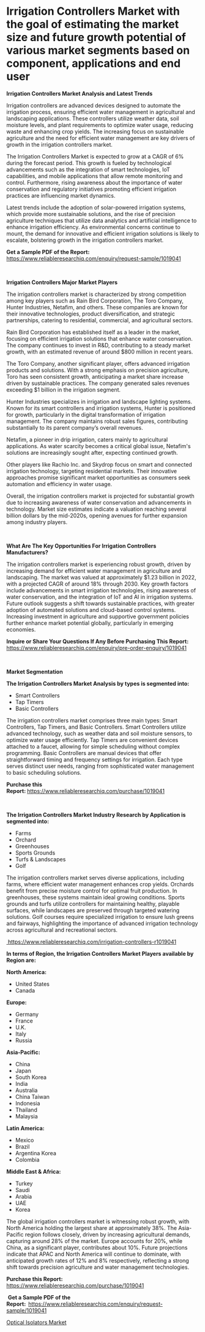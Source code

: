 <p><h1>Irrigation Controllers Market with the goal of estimating the market size and future growth potential of various market segments based on component, applications and end user</h1></p><p><strong>Irrigation Controllers Market Analysis and Latest Trends</strong></p>
<p><p>Irrigation controllers are advanced devices designed to automate the irrigation process, ensuring efficient water management in agricultural and landscaping applications. These controllers utilize weather data, soil moisture levels, and plant requirements to optimize water usage, reducing waste and enhancing crop yields. The increasing focus on sustainable agriculture and the need for efficient water management are key drivers of growth in the irrigation controllers market.</p><p>The Irrigation Controllers Market is expected to grow at a CAGR of 6% during the forecast period. This growth is fueled by technological advancements such as the integration of smart technologies, IoT capabilities, and mobile applications that allow remote monitoring and control. Furthermore, rising awareness about the importance of water conservation and regulatory initiatives promoting efficient irrigation practices are influencing market dynamics.</p><p>Latest trends include the adoption of solar-powered irrigation systems, which provide more sustainable solutions, and the rise of precision agriculture techniques that utilize data analytics and artificial intelligence to enhance irrigation efficiency. As environmental concerns continue to mount, the demand for innovative and efficient irrigation solutions is likely to escalate, bolstering growth in the irrigation controllers market.</p></p>
<p><strong>Get a Sample PDF of the Report:&nbsp;</strong> <a href="https://www.reliableresearchiq.com/enquiry/request-sample/1019041?utm_campaign=2257&utm_medium=2&utm_source=Github&utm_content=ia&utm_term=21022025&utm_id=irrigation-controllers">https://www.reliableresearchiq.com/enquiry/request-sample/1019041</a></p>
<p>&nbsp;</p>
<p><strong>Irrigation Controllers Major Market Players</strong></p>
<p><p>The irrigation controllers market is characterized by strong competition among key players such as Rain Bird Corporation, The Toro Company, Hunter Industries, Netafim, and others. These companies are known for their innovative technologies, product diversification, and strategic partnerships, catering to residential, commercial, and agricultural sectors.</p><p>Rain Bird Corporation has established itself as a leader in the market, focusing on efficient irrigation solutions that enhance water conservation. The company continues to invest in R&D, contributing to a steady market growth, with an estimated revenue of around $800 million in recent years.</p><p>The Toro Company, another significant player, offers advanced irrigation products and solutions. With a strong emphasis on precision agriculture, Toro has seen consistent growth, anticipating a market share increase driven by sustainable practices. The company generated sales revenues exceeding $1 billion in the irrigation segment.</p><p>Hunter Industries specializes in irrigation and landscape lighting systems. Known for its smart controllers and irrigation systems, Hunter is positioned for growth, particularly in the digital transformation of irrigation management. The company maintains robust sales figures, contributing substantially to its parent company’s overall revenues.</p><p>Netafim, a pioneer in drip irrigation, caters mainly to agricultural applications. As water scarcity becomes a critical global issue, Netafim's solutions are increasingly sought after, expecting continued growth. </p><p>Other players like Rachio Inc. and Skydrop focus on smart and connected irrigation technology, targeting residential markets. Their innovative approaches promise significant market opportunities as consumers seek automation and efficiency in water usage.</p><p>Overall, the irrigation controllers market is projected for substantial growth due to increasing awareness of water conservation and advancements in technology. Market size estimates indicate a valuation reaching several billion dollars by the mid-2020s, opening avenues for further expansion among industry players.</p></p>
<p>&nbsp;</p>
<p><strong>What Are The Key Opportunities For Irrigation Controllers Manufacturers?</strong></p>
<p><p>The irrigation controllers market is experiencing robust growth, driven by increasing demand for efficient water management in agriculture and landscaping. The market was valued at approximately $1.23 billion in 2022, with a projected CAGR of around 18% through 2030. Key growth factors include advancements in smart irrigation technologies, rising awareness of water conservation, and the integration of IoT and AI in irrigation systems. Future outlook suggests a shift towards sustainable practices, with greater adoption of automated solutions and cloud-based control systems. Increasing investment in agriculture and supportive government policies further enhance market potential globally, particularly in emerging economies.</p></p>
<p><strong>Inquire or Share Your Questions If Any Before Purchasing This Report:</strong> <a href="https://www.reliableresearchiq.com/enquiry/pre-order-enquiry/1019041?utm_campaign=2257&utm_medium=2&utm_source=Github&utm_content=ia&utm_term=21022025&utm_id=irrigation-controllers">https://www.reliableresearchiq.com/enquiry/pre-order-enquiry/1019041</a></p>
<p>&nbsp;</p>
<p><strong>Market Segmentation</strong></p>
<p><strong>The Irrigation Controllers Market Analysis by types is segmented into:</strong></p>
<p><ul><li>Smart Controllers</li><li>Tap Timers</li><li>Basic Controllers</li></ul></p>
<p><p>The irrigation controllers market comprises three main types: Smart Controllers, Tap Timers, and Basic Controllers. Smart Controllers utilize advanced technology, such as weather data and soil moisture sensors, to optimize water usage efficiently. Tap Timers are convenient devices attached to a faucet, allowing for simple scheduling without complex programming. Basic Controllers are manual devices that offer straightforward timing and frequency settings for irrigation. Each type serves distinct user needs, ranging from sophisticated water management to basic scheduling solutions.</p></p>
<p><strong>Purchase this Report:&nbsp;</strong><a href="https://www.reliableresearchiq.com/purchase/1019041?utm_campaign=2257&utm_medium=2&utm_source=Github&utm_content=ia&utm_term=21022025&utm_id=irrigation-controllers">https://www.reliableresearchiq.com/purchase/1019041</a></p>
<p>&nbsp;</p>
<p><strong>The Irrigation Controllers Market Industry Research by Application is segmented into:</strong></p>
<p><ul><li>Farms</li><li>Orchard</li><li>Greenhouses</li><li>Sports Grounds</li><li>Turfs & Landscapes</li><li>Golf</li></ul></p>
<p><p>The irrigation controllers market serves diverse applications, including farms, where efficient water management enhances crop yields. Orchards benefit from precise moisture control for optimal fruit production. In greenhouses, these systems maintain ideal growing conditions. Sports grounds and turfs utilize controllers for maintaining healthy, playable surfaces, while landscapes are preserved through targeted watering solutions. Golf courses require specialized irrigation to ensure lush greens and fairways, highlighting the importance of advanced irrigation technology across agricultural and recreational sectors.</p></p>
<p><a href="https://www.reliableresearchiq.com/irrigation-controllers-r1019041?utm_campaign=2257&utm_medium=2&utm_source=Github&utm_content=ia&utm_term=21022025&utm_id=irrigation-controllers">&nbsp;https://www.reliableresearchiq.com/irrigation-controllers-r1019041</a></p>
<p><strong>In terms of Region, the Irrigation Controllers Market Players available by Region are:</strong></p>
<p>
    <p> <strong> North America: </strong>
        <ul>
            <li>United States</li>
            <li>Canada</li>
        </ul>
        </p> 
    <p> <strong> Europe: </strong>
        <ul>
            <li>Germany</li>
            <li>France</li>
            <li>U.K.</li>
            <li>Italy</li>
            <li>Russia</li>
        </ul>
        </p> 
    <p> <strong> Asia-Pacific: </strong>
        <ul>
            <li>China</li>
            <li>Japan</li>
            <li>South Korea</li>
            <li>India</li>
            <li>Australia</li>
            <li>China Taiwan</li>
            <li>Indonesia</li>
            <li>Thailand</li>
            <li>Malaysia</li>
        </ul>
        </p> 
    <p> <strong> Latin America: </strong>
        <ul>
            <li>Mexico</li>
            <li>Brazil</li>
            <li>Argentina Korea</li>
            <li>Colombia</li>
        </ul>
        </p> 
    <p> <strong> Middle East & Africa: </strong>
        <ul>
            <li>Turkey</li>
            <li>Saudi</li>
            <li>Arabia</li>
            <li>UAE</li>
            <li>Korea</li>
        </ul>
    </p>
    </p>
<p><p>The global irrigation controllers market is witnessing robust growth, with North America holding the largest share at approximately 38%. The Asia-Pacific region follows closely, driven by increasing agricultural demands, capturing around 28% of the market. Europe accounts for 20%, while China, as a significant player, contributes about 10%. Future projections indicate that APAC and North America will continue to dominate, with anticipated growth rates of 12% and 8% respectively, reflecting a strong shift towards precision agriculture and water management technologies.</p></p>
<p><strong>Purchase this Report: </strong><a href="https://www.reliableresearchiq.com/purchase/1019041?utm_campaign=2257&utm_medium=2&utm_source=Github&utm_content=ia&utm_term=21022025&utm_id=irrigation-controllers">https://www.reliableresearchiq.com/purchase/1019041</a></p>
<p>&nbsp;<strong>Get a Sample PDF of the Report:&nbsp;&nbsp;</strong><a href="https://www.reliableresearchiq.com/enquiry/request-sample/1019041?utm_campaign=2257&utm_medium=2&utm_source=Github&utm_content=ia&utm_term=21022025&utm_id=irrigation-controllers">https://www.reliableresearchiq.com/enquiry/request-sample/1019041</a></p>
<p><strong></strong></p>
<p><p><a href="https://github.com/nafidurii/Market-Research-Report-List-1/blob/main/optical-isolators-market.md?utm_campaign=2257&utm_medium=2&utm_source=Github&utm_content=ia&utm_term=21022025&utm_id=irrigation-controllers">Optical Isolators Market</a></p></p>